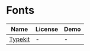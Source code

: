 Fonts
=======
Name | License | Demo
--- | --- | ---
[Typekit](https://github.com/tsengvn/typekit) | - | -
